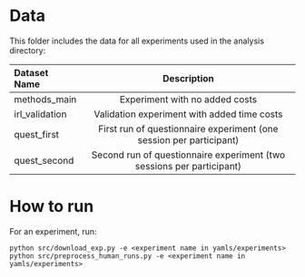 # Data

This folder includes the data for all experiments used in the analysis directory:

| Dataset Name   |                              Description                              | 
|:---------------|:---------------------------------------------------------------------:|
| methods_main   |                    Experiment with no added costs                     |
| irl_validation |              Validation experiment with added time costs              |
| quest_first    |  First run of questionnaire experiment (one session per participant)  |
| quest_second   | Second run of questionnaire experiment (two sessions per participant) |

# How to run

For an experiment, run:
```
python src/download_exp.py -e <experiment name in yamls/experiments>
python src/preprocess_human_runs.py -e <experiment name in yamls/experiments>
```
